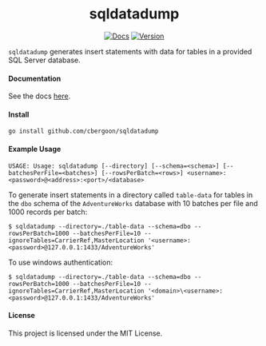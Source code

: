 <h1 align="center">sqldatadump</h1>
<p align="center">
<a href="https://godoc.org/github.com/cbergoon/sqldatadump"><img src="https://img.shields.io/badge/godoc-reference-brightgreen.svg" alt="Docs"></a>
<a href="#"><img src="https://img.shields.io/badge/version-0.1.0-brightgreen.svg" alt="Version"></a>
</p>

`sqldatadump` generates insert statements with data for tables in a provided SQL Server database. 

#### Documentation 

See the docs [here](https://godoc.org/github.com/cbergoon/sqldatadump).

#### Install
```
go install github.com/cbergoon/sqldatadump
```

#### Example Usage

```
USAGE: Usage: sqldatadump [--directory] [--schema=<schema>] [--batchesPerFile=<batches>] [--rowsPerBatch=<rows>] <username>:<password>@<address>:<port>/<database>
```

To generate insert statements in a directory called `table-data` for tables in the `dbo` schema of the `AdventureWorks` database with 10 batches per file and 1000 records per batch: 

```
$ sqldatadump --directory=./table-data --schema=dbo --rowsPerBatch=1000 --batchesPerFile=10 --ignoreTables=CarrierRef,MasterLocation '<username>:<password>@127.0.0.1:1433/AdventureWorks'
```

To use windows authentication:

```
$ sqldatadump --directory=./table-data --schema=dbo --rowsPerBatch=1000 --batchesPerFile=10 --ignoreTables=CarrierRef,MasterLocation '<domain>\<username>:<password>@127.0.0.1:1433/AdventureWorks'
```
#### License
This project is licensed under the MIT License.







